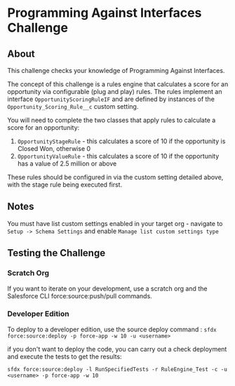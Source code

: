 # Programming Against Interfaces Challenge

## About

This challenge checks your knowledge of Programming Against Interfaces.

The concept of this challenge is a rules engine that calculates a score
for an opportunity via configurable (plug and play) rules.  The rules implement an interface `OpportunityScoringRuleIF` and are defined by instances of the `Opportunity_Scoring_Rule__c` custom setting.

You will need to complete the two classes that apply rules to calculate a score for an opportunity:

1. `OpportunityStageRule` - this calculates a score of 10 if the opportunity is Closed Won, otherwise 0
1. `OpportunityValueRule` - this calculates a score of 10 if the opportunity has a value of 2.5 million or above

These rules should be configured in via the custom setting detailed above, with the stage rule being executed first.

## Notes
You must have list custom settings enabled in your target org - navigate to `Setup -> Schema Settings` and enable `Manage list custom settings type` 

## Testing the Challenge

### Scratch Org
If you want to iterate on your development, use a scratch org and the Salesforce CLI force:source:push/pull commands.

### Developer Edition
To deploy to a developer edition, use the source deploy command :
`sfdx force:source:deploy -p force-app -w 10 -u <username>`

if you don't want to deploy the code, you can carry out a check deployment and execute the tests to get the results:

`sfdx force:source:deploy -l RunSpecifiedTests -r RuleEngine_Test -c -u <username> -p force-app -w 10 `


